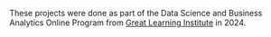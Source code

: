 These projects were done as part of the Data Science and Business Analytics Online Program from [Great Learning Institute](https://www.mygreatlearning.com/pg-program-data-science-business-analytics-course) in 2024.
   
